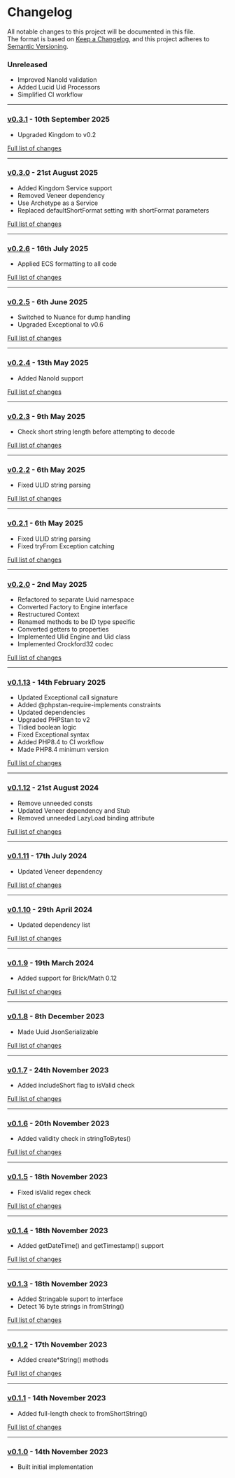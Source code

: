 # Changelog

All notable changes to this project will be documented in this file.<br>
The format is based on [Keep a Changelog](https://keepachangelog.com/en/1.0.0/),
and this project adheres to [Semantic Versioning](https://semver.org/spec/v2.0.0.html).

### Unreleased
- Improved NanoId validation
- Added Lucid Uid Processors
- Simplified CI workflow

---

### [v0.3.1](https://github.com/decodelabs/guidance/commits/v0.3.1) - 10th September 2025

- Upgraded Kingdom to v0.2

[Full list of changes](https://github.com/decodelabs/guidance/compare/v0.3.0...v0.3.1)

---

### [v0.3.0](https://github.com/decodelabs/guidance/commits/v0.3.0) - 21st August 2025

- Added Kingdom Service support
- Removed Veneer dependency
- Use Archetype as a Service
- Replaced defaultShortFormat setting with shortFormat parameters

[Full list of changes](https://github.com/decodelabs/guidance/compare/v0.2.6...v0.3.0)

---

### [v0.2.6](https://github.com/decodelabs/guidance/commits/v0.2.6) - 16th July 2025

- Applied ECS formatting to all code

[Full list of changes](https://github.com/decodelabs/guidance/compare/v0.2.5...v0.2.6)

---

### [v0.2.5](https://github.com/decodelabs/guidance/commits/v0.2.5) - 6th June 2025

- Switched to Nuance for dump handling
- Upgraded Exceptional to v0.6

[Full list of changes](https://github.com/decodelabs/guidance/compare/v0.2.4...v0.2.5)

---

### [v0.2.4](https://github.com/decodelabs/guidance/commits/v0.2.4) - 13th May 2025

- Added NanoId support

[Full list of changes](https://github.com/decodelabs/guidance/compare/v0.2.3...v0.2.4)

---

### [v0.2.3](https://github.com/decodelabs/guidance/commits/v0.2.3) - 9th May 2025

- Check short string length before attempting to decode

[Full list of changes](https://github.com/decodelabs/guidance/compare/v0.2.2...v0.2.3)

---

### [v0.2.2](https://github.com/decodelabs/guidance/commits/v0.2.2) - 6th May 2025

- Fixed ULID string parsing

[Full list of changes](https://github.com/decodelabs/guidance/compare/v0.2.1...v0.2.2)

---

### [v0.2.1](https://github.com/decodelabs/guidance/commits/v0.2.1) - 6th May 2025

- Fixed ULID string parsing
- Fixed tryFrom Exception catching

[Full list of changes](https://github.com/decodelabs/guidance/compare/v0.2.0...v0.2.1)

---

### [v0.2.0](https://github.com/decodelabs/guidance/commits/v0.2.0) - 2nd May 2025

- Refactored to separate Uuid namespace
- Converted Factory to Engine interface
- Restructured Context
- Renamed methods to be ID type specific
- Converted getters to properties
- Implemented Ulid Engine and Uid class
- Implemented Crockford32 codec

[Full list of changes](https://github.com/decodelabs/guidance/compare/v0.1.13...v0.2.0)

---

### [v0.1.13](https://github.com/decodelabs/guidance/commits/v0.1.13) - 14th February 2025

- Updated Exceptional call signature
- Added @phpstan-require-implements constraints
- Updated dependencies
- Upgraded PHPStan to v2
- Tidied boolean logic
- Fixed Exceptional syntax
- Added PHP8.4 to CI workflow
- Made PHP8.4 minimum version

[Full list of changes](https://github.com/decodelabs/guidance/compare/v0.1.12...v0.1.13)

---

### [v0.1.12](https://github.com/decodelabs/guidance/commits/v0.1.12) - 21st August 2024

- Remove unneeded consts
- Updated Veneer dependency and Stub
- Removed unneeded LazyLoad binding attribute

[Full list of changes](https://github.com/decodelabs/guidance/compare/v0.1.11...v0.1.12)

---

### [v0.1.11](https://github.com/decodelabs/guidance/commits/v0.1.11) - 17th July 2024

- Updated Veneer dependency

[Full list of changes](https://github.com/decodelabs/guidance/compare/v0.1.10...v0.1.11)

---

### [v0.1.10](https://github.com/decodelabs/guidance/commits/v0.1.10) - 29th April 2024

- Updated dependency list

[Full list of changes](https://github.com/decodelabs/guidance/compare/v0.1.9...v0.1.10)

---

### [v0.1.9](https://github.com/decodelabs/guidance/commits/v0.1.9) - 19th March 2024

- Added support for Brick/Math 0.12

[Full list of changes](https://github.com/decodelabs/guidance/compare/v0.1.8...v0.1.9)

---

### [v0.1.8](https://github.com/decodelabs/guidance/commits/v0.1.8) - 8th December 2023

- Made Uuid JsonSerializable

[Full list of changes](https://github.com/decodelabs/guidance/compare/v0.1.7...v0.1.8)

---

### [v0.1.7](https://github.com/decodelabs/guidance/commits/v0.1.7) - 24th November 2023

- Added includeShort flag to isValid check

[Full list of changes](https://github.com/decodelabs/guidance/compare/v0.1.6...v0.1.7)

---

### [v0.1.6](https://github.com/decodelabs/guidance/commits/v0.1.6) - 20th November 2023

- Added validity check in stringToBytes()

[Full list of changes](https://github.com/decodelabs/guidance/compare/v0.1.5...v0.1.6)

---

### [v0.1.5](https://github.com/decodelabs/guidance/commits/v0.1.5) - 18th November 2023

- Fixed isValid regex check

[Full list of changes](https://github.com/decodelabs/guidance/compare/v0.1.4...v0.1.5)

---

### [v0.1.4](https://github.com/decodelabs/guidance/commits/v0.1.4) - 18th November 2023

- Added getDateTime() and getTimestamp() support

[Full list of changes](https://github.com/decodelabs/guidance/compare/v0.1.3...v0.1.4)

---

### [v0.1.3](https://github.com/decodelabs/guidance/commits/v0.1.3) - 18th November 2023

- Added Stringable suport to interface
- Detect 16 byte strings in fromString()

[Full list of changes](https://github.com/decodelabs/guidance/compare/v0.1.2...v0.1.3)

---

### [v0.1.2](https://github.com/decodelabs/guidance/commits/v0.1.2) - 17th November 2023

- Added create*String() methods

[Full list of changes](https://github.com/decodelabs/guidance/compare/v0.1.1...v0.1.2)

---

### [v0.1.1](https://github.com/decodelabs/guidance/commits/v0.1.1) - 14th November 2023

- Added full-length check to fromShortString()

[Full list of changes](https://github.com/decodelabs/guidance/compare/v0.1.0...v0.1.1)

---

### [v0.1.0](https://github.com/decodelabs/guidance/commits/v0.1.0) - 14th November 2023

- Built initial implementation
